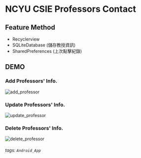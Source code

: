 
# NCYU CSIE Professors Contact

## Feature Method
* Recyclerview 
* SQLiteDatabase (儲存教授資訊)
* SharedPreferences (上次點擊紀錄)


## DEMO
### Add Professors' Info.
![add_professor](https://user-images.githubusercontent.com/79969875/236720129-d550406b-ab79-48cb-bdc8-d02815878223.gif)

### Update Professors' Info.
![update_professor](https://user-images.githubusercontent.com/79969875/236720215-f933e4f3-1847-4d0e-85fa-a2a048bc31ec.gif)

### Delete Professors' Info.
![delete_professor](https://user-images.githubusercontent.com/79969875/236720223-578ee46b-757b-4a07-930e-d3780d45c623.gif)

###### tags: `Android_App`

